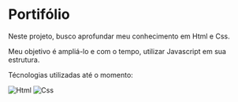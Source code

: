 # Portifólio 

Neste projeto, busco aprofundar meu conhecimento em Html e Css. 

Meu objetivo é ampliá-lo e com o tempo, utilizar Javascript em sua estrutura. 

Técnologias utilizadas até o momento:

![Html](https://img.shields.io/badge/HTML5-E34F26?style=for-the-badge&logo=html5&logoColor=white)
![Css](https://img.shields.io/badge/CSS3-1572B6?style=for-the-badge&logo=css3&logoColor=white)

